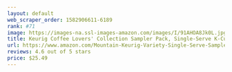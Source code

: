 ```yaml
---
layout: default 
﻿web_scraper_order: 1582906611-6189
rank: #71
image: https://images-na.ssl-images-amazon.com/images/I/91AHOA8Jk0L.jpg
title: Keurig Coffee Lovers' Collection Sampler Pack, Single-Serve K-Cup Pods, Variety Pack, 40 Count…
url: https://www.amazon.com/Mountain-Keurig-Variety-Single-Serve-Sampler/dp/B071Z8LD77/ref=zg_mw_grocery_71?_encoding=UTF8&psc=1&refRID=XTVGWZMF6K6B536217C1
reviews: 4.6 out of 5 stars
price: $25.49 
---
```

